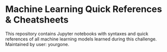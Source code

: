 # Machine Learning Quick References & Cheatsheets 
This repository contains Jupyter notebooks with syntaxes and quick references of all machine learning models learned during this challenge. Maintained by user: yourgone.